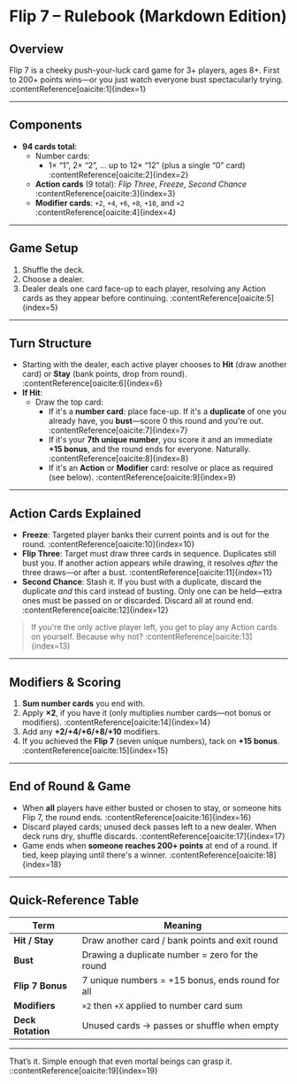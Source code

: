 # Flip 7 – Rulebook (Markdown Edition)

## Overview  
Flip 7 is a cheeky push-your-luck card game for 3+ players, ages 8+. First to 200+ points wins—or you just watch everyone bust spectacularly trying. :contentReference[oaicite:1]{index=1}

---

## Components  
- **94 cards total**:
  - Number cards:
    - 1× “1”, 2× “2”, … up to 12× “12” (plus a single “0” card) :contentReference[oaicite:2]{index=2}  
  - **Action cards** (9 total): *Flip Three*, *Freeze*, *Second Chance* :contentReference[oaicite:3]{index=3}  
  - **Modifier cards**: `+2`, `+4`, `+6`, `+8`, `+10`, and `×2` :contentReference[oaicite:4]{index=4}

---

## Game Setup  
1. Shuffle the deck.  
2. Choose a dealer.  
3. Dealer deals one card face-up to each player, resolving any Action cards as they appear before continuing. :contentReference[oaicite:5]{index=5}

---

## Turn Structure  
- Starting with the dealer, each active player chooses to **Hit** (draw another card) or **Stay** (bank points, drop from round). :contentReference[oaicite:6]{index=6}  
- **If Hit**:
  - Draw the top card:
    - If it's a **number card**: place face-up. If it's a **duplicate** of one you already have, you **bust**—score 0 this round and you're out. :contentReference[oaicite:7]{index=7}  
    - If it's your **7th unique number**, you score it and an immediate **+15 bonus**, and the round ends for everyone. Naturally. :contentReference[oaicite:8]{index=8}  
    - If it's an **Action** or **Modifier** card: resolve or place as required (see below). :contentReference[oaicite:9]{index=9}

---

## Action Cards Explained  
- **Freeze**: Targeted player banks their current points and is out for the round. :contentReference[oaicite:10]{index=10}  
- **Flip Three**: Target must draw three cards in sequence. Duplicates still bust you. If another action appears while drawing, it resolves *after* the three draws—or after a bust. :contentReference[oaicite:11]{index=11}  
- **Second Chance**: Stash it. If you bust with a duplicate, discard the duplicate *and* this card instead of busting. Only one can be held—extra ones must be passed on or discarded. Discard all at round end. :contentReference[oaicite:12]{index=12}

> If you're the only active player left, you get to play any Action cards on yourself. Because why not? :contentReference[oaicite:13]{index=13}

---

## Modifiers & Scoring  
1. **Sum number cards** you end with.  
2. Apply **×2**, if you have it (only multiplies number cards—not bonus or modifiers). :contentReference[oaicite:14]{index=14}  
3. Add any **+2/+4/+6/+8/+10** modifiers.  
4. If you achieved the **Flip 7** (seven unique numbers), tack on **+15 bonus**. :contentReference[oaicite:15]{index=15}

---

## End of Round & Game  
- When **all** players have either busted or chosen to stay, or someone hits Flip 7, the round ends. :contentReference[oaicite:16]{index=16}  
- Discard played cards; unused deck passes left to a new dealer. When deck runs dry, shuffle discards. :contentReference[oaicite:17]{index=17}  
- Game ends when **someone reaches 200+ points** at end of a round. If tied, keep playing until there's a winner. :contentReference[oaicite:18]{index=18}

---

## Quick-Reference Table

| Term              | Meaning                                           |
|------------------|---------------------------------------------------|
| **Hit / Stay**    | Draw another card / bank points and exit round    |
| **Bust**          | Drawing a duplicate number = zero for the round   |
| **Flip 7 Bonus**  | 7 unique numbers = +15 bonus, ends round for all  |
| **Modifiers**     | `×2` then `+X` applied to number card sum         |
| **Deck Rotation** | Unused cards -> passes or shuffle when empty      |

---

That’s it. Simple enough that even mortal beings can grasp it.
::contentReference[oaicite:19]{index=19}
